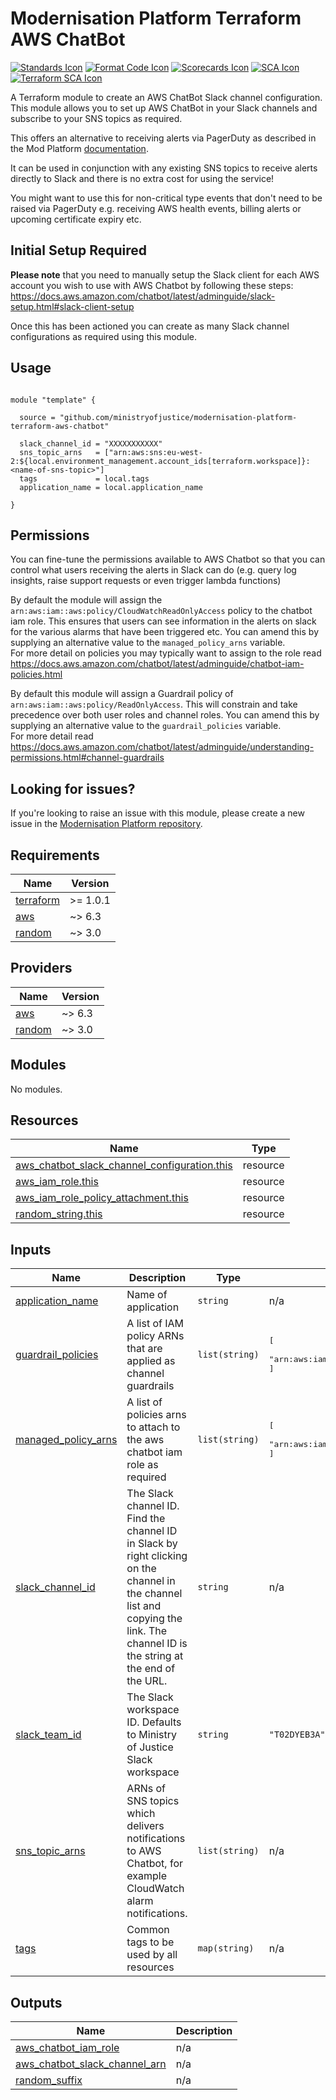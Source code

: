 # Modernisation Platform Terraform AWS ChatBot 

[![Standards Icon]][Standards Link] [![Format Code Icon]][Format Code Link] [![Scorecards Icon]][Scorecards Link] [![SCA Icon]][SCA Link] [![Terraform SCA Icon]][Terraform SCA Link]

A Terraform module to create an AWS ChatBot Slack channel configuration. This module allows you to set up AWS ChatBot in your Slack channels and subscribe to your SNS topics as required.

This offers an alternative to receiving alerts via PagerDuty as described in the Mod Platform [documentation](https://user-guide.modernisation-platform.service.justice.gov.uk/user-guide/integrating-alarms-with-pagerduty-with-slack.html#integrating-cloudwatch-alarms-with-pagerduty-and-slack).

It can be used in conjunction with any existing SNS topics to receive alerts directly to Slack and there is no extra cost for using the service!

You might want to use this for non-critical type events that don't need to be raised via PagerDuty e.g. receiving AWS health events, billing alerts or upcoming certificate expiry etc.

## Initial Setup Required

**Please note** that you need to manually setup the Slack client for each AWS account you wish to use with AWS Chatbot by following these steps: https://docs.aws.amazon.com/chatbot/latest/adminguide/slack-setup.html#slack-client-setup

Once this has been actioned you can create as many Slack channel configurations as required using this module.

## Usage

```hcl

module "template" {

  source = "github.com/ministryofjustice/modernisation-platform-terraform-aws-chatbot"

  slack_channel_id = "XXXXXXXXXXX"
  sns_topic_arns   = ["arn:aws:sns:eu-west-2:${local.environment_management.account_ids[terraform.workspace]}:<name-of-sns-topic>"]
  tags             = local.tags
  application_name = local.application_name

}

```

## Permissions

You can fine-tune the permissions available to AWS Chatbot so that you can control what users receiving the alerts in Slack can do (e.g. query log insights, raise support requests or even trigger lambda functions)

By default the module will assign the `arn:aws:iam::aws:policy/CloudWatchReadOnlyAccess` policy to the chatbot iam role. This ensures that users can see information in the alerts on slack for the various alarms that have been triggered etc. You can amend this by supplying an alternative value to the `managed_policy_arns` variable.  
For more detail on policies you may typically want to assign to the role read https://docs.aws.amazon.com/chatbot/latest/adminguide/chatbot-iam-policies.html  

By default this module will assign a Guardrail policy of `arn:aws:iam::aws:policy/ReadOnlyAccess`. This will constrain and take precedence over both user roles and channel roles. You can amend this by supplying an alternative value to the `guardrail_policies` variable.  
For more detail read https://docs.aws.amazon.com/chatbot/latest/adminguide/understanding-permissions.html#channel-guardrails   

<!--- BEGIN_TF_DOCS --->


<!--- END_TF_DOCS --->

## Looking for issues?
If you're looking to raise an issue with this module, please create a new issue in the [Modernisation Platform repository](https://github.com/ministryofjustice/modernisation-platform/issues).

<!-- BEGIN_TF_DOCS -->
## Requirements

| Name | Version |
|------|---------|
| <a name="requirement_terraform"></a> [terraform](#requirement\_terraform) | >= 1.0.1 |
| <a name="requirement_aws"></a> [aws](#requirement\_aws) | ~> 6.3 |
| <a name="requirement_random"></a> [random](#requirement\_random) | ~> 3.0 |

## Providers

| Name | Version |
|------|---------|
| <a name="provider_aws"></a> [aws](#provider\_aws) | ~> 6.3 |
| <a name="provider_random"></a> [random](#provider\_random) | ~> 3.0 |

## Modules

No modules.

## Resources

| Name | Type |
|------|------|
| [aws_chatbot_slack_channel_configuration.this](https://registry.terraform.io/providers/hashicorp/aws/latest/docs/resources/chatbot_slack_channel_configuration) | resource |
| [aws_iam_role.this](https://registry.terraform.io/providers/hashicorp/aws/latest/docs/resources/iam_role) | resource |
| [aws_iam_role_policy_attachment.this](https://registry.terraform.io/providers/hashicorp/aws/latest/docs/resources/iam_role_policy_attachment) | resource |
| [random_string.this](https://registry.terraform.io/providers/hashicorp/random/latest/docs/resources/string) | resource |

## Inputs

| Name | Description | Type | Default | Required |
|------|-------------|------|---------|:--------:|
| <a name="input_application_name"></a> [application\_name](#input\_application\_name) | Name of application | `string` | n/a | yes |
| <a name="input_guardrail_policies"></a> [guardrail\_policies](#input\_guardrail\_policies) | A list of IAM policy ARNs that are applied as channel guardrails | `list(string)` | <pre>[<br/>  "arn:aws:iam::aws:policy/ReadOnlyAccess"<br/>]</pre> | no |
| <a name="input_managed_policy_arns"></a> [managed\_policy\_arns](#input\_managed\_policy\_arns) | A list of policies arns to attach to the aws chatbot iam role as required | `list(string)` | <pre>[<br/>  "arn:aws:iam::aws:policy/CloudWatchReadOnlyAccess"<br/>]</pre> | no |
| <a name="input_slack_channel_id"></a> [slack\_channel\_id](#input\_slack\_channel\_id) | The Slack channel ID. Find the channel ID in Slack by right clicking on the channel in the channel list and copying the link. The channel ID is the string at the end of the URL. | `string` | n/a | yes |
| <a name="input_slack_team_id"></a> [slack\_team\_id](#input\_slack\_team\_id) | The Slack workspace ID. Defaults to Ministry of Justice Slack workspace | `string` | `"T02DYEB3A"` | no |
| <a name="input_sns_topic_arns"></a> [sns\_topic\_arns](#input\_sns\_topic\_arns) | ARNs of SNS topics which delivers notifications to AWS Chatbot, for example CloudWatch alarm notifications. | `list(string)` | n/a | yes |
| <a name="input_tags"></a> [tags](#input\_tags) | Common tags to be used by all resources | `map(string)` | n/a | yes |

## Outputs

| Name | Description |
|------|-------------|
| <a name="output_aws_chatbot_iam_role"></a> [aws\_chatbot\_iam\_role](#output\_aws\_chatbot\_iam\_role) | n/a |
| <a name="output_aws_chatbot_slack_channel_arn"></a> [aws\_chatbot\_slack\_channel\_arn](#output\_aws\_chatbot\_slack\_channel\_arn) | n/a |
| <a name="output_random_suffix"></a> [random\_suffix](#output\_random\_suffix) | n/a |
<!-- END_TF_DOCS -->

[Standards Link]: https://github-community.service.justice.gov.uk/repository-standards/modernisation-platform-terraform-aws-chatbot "Repo standards badge."
[Standards Icon]: https://github-community.service.justice.gov.uk/repository-standards/api/modernisation-platform-terraform-aws-chatbot/badge
[Format Code Icon]: https://img.shields.io/github/actions/workflow/status/ministryofjustice/modernisation-platform-terraform-aws-chatbot/format-code.yml?labelColor=231f20&style=for-the-badge&label=Formate%20Code
[Format Code Link]: https://github.com/ministryofjustice/modernisation-platform-terraform-aws-chatbot/actions/workflows/format-code.yml
[Scorecards Icon]: https://img.shields.io/github/actions/workflow/status/ministryofjustice/modernisation-platform-terraform-aws-chatbot/scorecards.yml?branch=main&labelColor=231f20&style=for-the-badge&label=Scorecards
[Scorecards Link]: https://github.com/ministryofjustice/modernisation-platform-terraform-aws-chatbot/actions/workflows/scorecards.yml
[SCA Icon]: https://img.shields.io/github/actions/workflow/status/ministryofjustice/modernisation-platform-terraform-aws-chatbot/code-scanning.yml?branch=main&labelColor=231f20&style=for-the-badge&label=Secure%20Code%20Analysis
[SCA Link]: https://github.com/ministryofjustice/modernisation-platform-terraform-aws-chatbot/actions/workflows/code-scanning.yml
[Terraform SCA Icon]: https://img.shields.io/github/actions/workflow/status/ministryofjustice/modernisation-platform-terraform-aws-chatbot/code-scanning.yml?branch=main&labelColor=231f20&style=for-the-badge&label=Terraform%20Static%20Code%20Analysis
[Terraform SCA Link]: https://github.com/ministryofjustice/modernisation-platform-terraform-aws-chatbot/actions/workflows/terraform-static-analysis.yml
